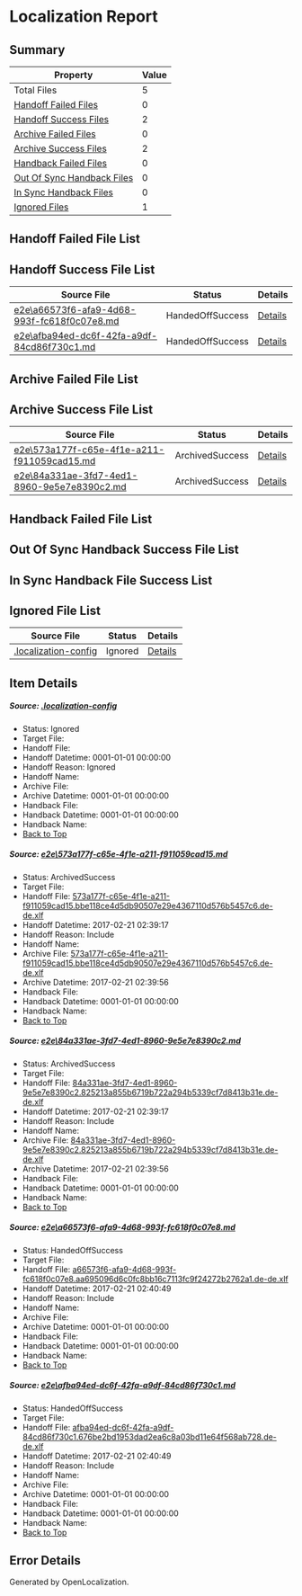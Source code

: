 # <a name='report-top'></a> Localization Report

## Summary
 Property | Value 
 -------- | ----- 
 Total Files | 5
[ Handoff Failed Files ](#handoff-failed-list)| 0
[ Handoff Success Files ](#handoff-success-list)| 2
[ Archive Failed Files ](#archive-failed-list)| 0
[ Archive Success Files ](#archive-success-list)| 2
[ Handback Failed Files ](#handback-failed-list)| 0
[ Out Of Sync Handback Files ](#outofsync-handback-success-list)| 0
[ In Sync Handback Files ](#insync-handback-success-list)| 0
[ Ignored Files ](#ignored-list)| 1

## <a name='handoff-failed-list'></a> Handoff Failed File List

## <a name='handoff-success-list'></a> Handoff Success File List
 Source File | Status | Details 
 ----------- | ------ | ------- 
 [e2e\a66573f6-afa9-4d68-993f-fc618f0c07e8.md](https://github.com/OpenLocalizationTestOrg/ol-test4/blob/76946a98d2ee5c463d7bd89568197dc33b1be9a6/e2e/a66573f6-afa9-4d68-993f-fc618f0c07e8.md) | HandedOffSuccess | [Details](#a7cb334fddd3dc7221d4935c03da05f04fa2d66e3)
 [e2e\afba94ed-dc6f-42fa-a9df-84cd86f730c1.md](https://github.com/OpenLocalizationTestOrg/ol-test4/blob/76946a98d2ee5c463d7bd89568197dc33b1be9a6/e2e/afba94ed-dc6f-42fa-a9df-84cd86f730c1.md) | HandedOffSuccess | [Details](#9bb2aa286839eb64c65c7fbcb63c9022a0c764604)

## <a name='archive-failed-list'></a> Archive Failed File List

## <a name='archive-success-list'></a> Archive Success File List
 Source File | Status | Details 
 ----------- | ------ | ------- 
 [e2e\573a177f-c65e-4f1e-a211-f911059cad15.md](https://github.com/OpenLocalizationTestOrg/ol-test4/blob/aa126b143a9a5b945044e8dfb8c614b80be484d0/e2e/573a177f-c65e-4f1e-a211-f911059cad15.md) | ArchivedSuccess | [Details](#0a4765a6e6df427a15494615d26ef7c4bf61e4881)
 [e2e\84a331ae-3fd7-4ed1-8960-9e5e7e8390c2.md](https://github.com/OpenLocalizationTestOrg/ol-test4/blob/aa126b143a9a5b945044e8dfb8c614b80be484d0/e2e/84a331ae-3fd7-4ed1-8960-9e5e7e8390c2.md) | ArchivedSuccess | [Details](#7ccf9fc259ca61da8784b5691a07b9a08b86d01c2)

## <a name='handback-failed-list'></a> Handback Failed File List

## <a name='outofsync-handback-success-list'></a> Out Of Sync Handback Success File List

## <a name='insync-handback-success-list'></a> In Sync Handback File Success List

## <a name='ignored-list'></a> Ignored File List
 Source File | Status | Details 
 ----------- | ------ | ------- 
 [.localization-config](https://github.com/OpenLocalizationTestOrg/ol-test4/blob/76946a98d2ee5c463d7bd89568197dc33b1be9a6/.localization-config) | Ignored | [Details](#cb0632cf59c1387fc1742bfb9fa3c47f87e2e5c90)

## Item Details
##### <a name='cb0632cf59c1387fc1742bfb9fa3c47f87e2e5c90'></a> Source: [.localization-config](https://github.com/OpenLocalizationTestOrg/ol-test4/blob/76946a98d2ee5c463d7bd89568197dc33b1be9a6/.localization-config)
* Status: Ignored
* Target File: 
* Handoff File: 
* Handoff Datetime: 0001-01-01 00:00:00
* Handoff Reason: Ignored
* Handoff Name: 
* Archive File: 
* Archive Datetime: 0001-01-01 00:00:00
* Handback File: 
* Handback Datetime: 0001-01-01 00:00:00
* Handback Name: 
* [Back to Top](#report-top)

##### <a name='0a4765a6e6df427a15494615d26ef7c4bf61e4881'></a> Source: [e2e\573a177f-c65e-4f1e-a211-f911059cad15.md](https://github.com/OpenLocalizationTestOrg/ol-test4/blob/aa126b143a9a5b945044e8dfb8c614b80be484d0/e2e/573a177f-c65e-4f1e-a211-f911059cad15.md)
* Status: ArchivedSuccess
* Target File: 
* Handoff File: [573a177f-c65e-4f1e-a211-f911059cad15.bbe118ce4d5db90507e29e4367110d576b5457c6.de-de.xlf](https://github.com/OpenLocalizationTestOrg/ol-test4-handoff/blob/8895957aaa17c569243bbe4fb1e29cd50a335f2e/ol-handoff/OpenLocalizationTestOrg/ol-test4-dede/xinjiang/ht/573a177f-c65e-4f1e-a211-f911059cad15.bbe118ce4d5db90507e29e4367110d576b5457c6.de-de.xlf)
* Handoff Datetime: 2017-02-21 02:39:17
* Handoff Reason: Include
* Handoff Name: 
* Archive File: [573a177f-c65e-4f1e-a211-f911059cad15.bbe118ce4d5db90507e29e4367110d576b5457c6.de-de.xlf](https://github.com/OpenLocalizationTestOrg/ol-test4-handoff/blob/b88e9aac69df137d449fb8629bbe48c12aee722e/ol-archive/OpenLocalizationTestOrg/ol-test4-dede/xinjiang/ht/573a177f-c65e-4f1e-a211-f911059cad15.bbe118ce4d5db90507e29e4367110d576b5457c6.de-de.xlf)
* Archive Datetime: 2017-02-21 02:39:56
* Handback File: 
* Handback Datetime: 0001-01-01 00:00:00
* Handback Name: 
* [Back to Top](#report-top)

##### <a name='7ccf9fc259ca61da8784b5691a07b9a08b86d01c2'></a> Source: [e2e\84a331ae-3fd7-4ed1-8960-9e5e7e8390c2.md](https://github.com/OpenLocalizationTestOrg/ol-test4/blob/aa126b143a9a5b945044e8dfb8c614b80be484d0/e2e/84a331ae-3fd7-4ed1-8960-9e5e7e8390c2.md)
* Status: ArchivedSuccess
* Target File: 
* Handoff File: [84a331ae-3fd7-4ed1-8960-9e5e7e8390c2.825213a855b6719b722a294b5339cf7d8413b31e.de-de.xlf](https://github.com/OpenLocalizationTestOrg/ol-test4-handoff/blob/8895957aaa17c569243bbe4fb1e29cd50a335f2e/ol-handoff/OpenLocalizationTestOrg/ol-test4-dede/xinjiang/ht/84a331ae-3fd7-4ed1-8960-9e5e7e8390c2.825213a855b6719b722a294b5339cf7d8413b31e.de-de.xlf)
* Handoff Datetime: 2017-02-21 02:39:17
* Handoff Reason: Include
* Handoff Name: 
* Archive File: [84a331ae-3fd7-4ed1-8960-9e5e7e8390c2.825213a855b6719b722a294b5339cf7d8413b31e.de-de.xlf](https://github.com/OpenLocalizationTestOrg/ol-test4-handoff/blob/b88e9aac69df137d449fb8629bbe48c12aee722e/ol-archive/OpenLocalizationTestOrg/ol-test4-dede/xinjiang/ht/84a331ae-3fd7-4ed1-8960-9e5e7e8390c2.825213a855b6719b722a294b5339cf7d8413b31e.de-de.xlf)
* Archive Datetime: 2017-02-21 02:39:56
* Handback File: 
* Handback Datetime: 0001-01-01 00:00:00
* Handback Name: 
* [Back to Top](#report-top)

##### <a name='a7cb334fddd3dc7221d4935c03da05f04fa2d66e3'></a> Source: [e2e\a66573f6-afa9-4d68-993f-fc618f0c07e8.md](https://github.com/OpenLocalizationTestOrg/ol-test4/blob/76946a98d2ee5c463d7bd89568197dc33b1be9a6/e2e/a66573f6-afa9-4d68-993f-fc618f0c07e8.md)
* Status: HandedOffSuccess
* Target File: 
* Handoff File: [a66573f6-afa9-4d68-993f-fc618f0c07e8.aa695096d6c0fc8bb16c7113fc9f24272b2762a1.de-de.xlf](https://github.com/OpenLocalizationTestOrg/ol-test4-handoff/blob/c413168c1cbea83a8673b741253836994f09fa20/ol-handoff/OpenLocalizationTestOrg/ol-test4-dede/xinjiang/ht/a66573f6-afa9-4d68-993f-fc618f0c07e8.aa695096d6c0fc8bb16c7113fc9f24272b2762a1.de-de.xlf)
* Handoff Datetime: 2017-02-21 02:40:49
* Handoff Reason: Include
* Handoff Name: 
* Archive File: 
* Archive Datetime: 0001-01-01 00:00:00
* Handback File: 
* Handback Datetime: 0001-01-01 00:00:00
* Handback Name: 
* [Back to Top](#report-top)

##### <a name='9bb2aa286839eb64c65c7fbcb63c9022a0c764604'></a> Source: [e2e\afba94ed-dc6f-42fa-a9df-84cd86f730c1.md](https://github.com/OpenLocalizationTestOrg/ol-test4/blob/76946a98d2ee5c463d7bd89568197dc33b1be9a6/e2e/afba94ed-dc6f-42fa-a9df-84cd86f730c1.md)
* Status: HandedOffSuccess
* Target File: 
* Handoff File: [afba94ed-dc6f-42fa-a9df-84cd86f730c1.676be2bd1953dad2ea6c8a03bd11e64f568ab728.de-de.xlf](https://github.com/OpenLocalizationTestOrg/ol-test4-handoff/blob/c413168c1cbea83a8673b741253836994f09fa20/ol-handoff/OpenLocalizationTestOrg/ol-test4-dede/xinjiang/ht/afba94ed-dc6f-42fa-a9df-84cd86f730c1.676be2bd1953dad2ea6c8a03bd11e64f568ab728.de-de.xlf)
* Handoff Datetime: 2017-02-21 02:40:49
* Handoff Reason: Include
* Handoff Name: 
* Archive File: 
* Archive Datetime: 0001-01-01 00:00:00
* Handback File: 
* Handback Datetime: 0001-01-01 00:00:00
* Handback Name: 
* [Back to Top](#report-top)


## Error Details

Generated by OpenLocalization.
